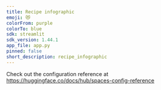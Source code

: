 ```yaml
---
title: Recipe infographic
emoji: 😻
colorFrom: purple
colorTo: blue
sdk: streamlit
sdk_version: 1.44.1
app_file: app.py
pinned: false
short_description: recipe_infographic
---
```


Check out the configuration reference at https://huggingface.co/docs/hub/spaces-config-reference
